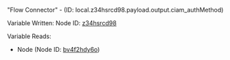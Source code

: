 "Flow Connector" - (ID: local.z34hsrcd98.payload.output.ciam_authMethod)

Variable Written:
Node ID: [z34hsrcd98](../nodes/z34hsrcd98.md)

Variable Reads:
* Node (Node ID: [bv4f2hdy6o](../nodes/bv4f2hdy6o.md))

